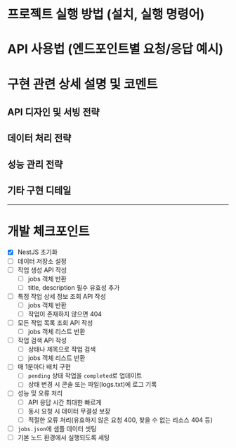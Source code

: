 # 프로젝트 실행 방법 (설치, 실행 명령어)

# API 사용법 (엔드포인트별 요청/응답 예시)

# 구현 관련 상세 설명 및 코멘트

## API 디자인 및 서빙 전략

## 데이터 처리 전략

## 성능 관리 전략

## 기타 구현 디테일
---

# 개발 체크포인트

- [x] NestJS 초기화
- [ ] 데이터 저장소 설정
- [ ] 작업 생성 API 작성
    - [ ] jobs 객체 반환
    - [ ] title, description 필수 유효성 추가
- [ ] 특정 작업 상세 정보 조회 API 작성
    - [ ] jobs 객체 반환
    - [ ] 작업이 존재하지 않으면 404
- [ ] 모든 작업 목록 조회 API 작성
    - [ ] jobs 객체 리스트 반환
- [ ] 작업 검색 API 작성
    - [ ] 상태나 제목으로 작업 검색
    - [ ] jobs 객체 리스트 반환
- [ ] 매 1분마다 배치 구현
    - [ ] `pending` 상태 작업을 `completed`로 업데이트
    - [ ] 상태 변경 시 콘솔 또는 파일(logs.txt)에 로그 기록
- [ ] 성능 및 오류 처리
    - [ ] API 응답 시간 최대한 빠르게
    - [ ] 동시 요청 시 데이터 무결성 보장
    - [ ] 적절한 오류 처리(유효하지 않은 요청 400, 찾을 수 없는 리소스 404 등)
- [ ] `jobs.json`에 샘플 데이터 셋팅
- [ ] 기본 노드 환경에서 실행되도록 세팅
